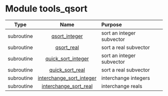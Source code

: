 # Module tools_qsort

| Type | Name | Purpose |
| :--: | :--: | :---------- |
| subroutine | [qsort_integer](https://github.com/JCSDA/saber/tree/develop/src/saber/external/tools_qsort.F90#L39) | sort an integer subvector |
| subroutine | [qsort_real](https://github.com/JCSDA/saber/tree/develop/src/saber/external/tools_qsort.F90#L63) | sort a real subvector |
| subroutine | [quick_sort_integer](https://github.com/JCSDA/saber/tree/develop/src/saber/external/tools_qsort.F90#L87) | sort an integer subvector |
| subroutine | [quick_sort_real](https://github.com/JCSDA/saber/tree/develop/src/saber/external/tools_qsort.F90#L149) | sort a real subvector |
| subroutine | [interchange_sort_integer](https://github.com/JCSDA/saber/tree/develop/src/saber/external/tools_qsort.F90#L211) | interchange integers |
| subroutine | [interchange_sort_real](https://github.com/JCSDA/saber/tree/develop/src/saber/external/tools_qsort.F90#L245) | interchange reals |
